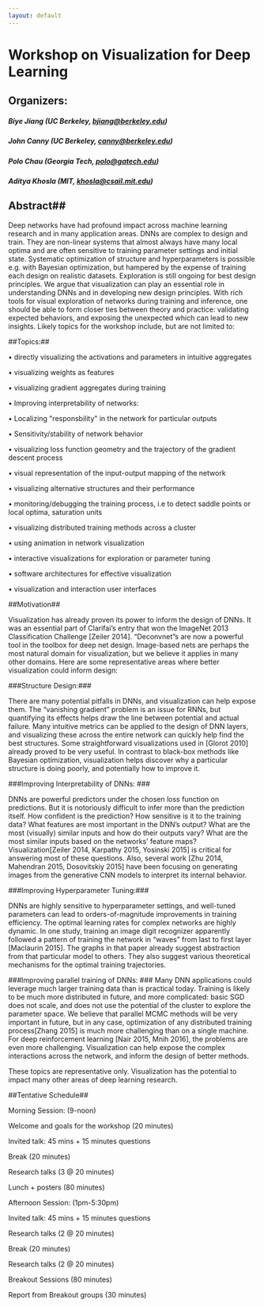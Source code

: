 ```yaml
---
layout: default
---
```


# Workshop on Visualization for Deep Learning

## Organizers:

##### Biye Jiang (UC Berkeley, bjiang@berkeley.edu)
	
##### John Canny (UC Berkeley, canny@berkeley.edu)

##### Polo Chau (Georgia Tech, polo@gatech.edu)

##### Aditya Khosla (MIT, khosla@csail.mit.edu)

## Abstract##

Deep networks have had profound impact across machine learning research and in many application areas. DNNs are complex to design and train. They are non-linear systems that almost always have many local optima and are often sensitive to training parameter settings and initial state. Systematic optimization of structure and hyperparameters is possible e.g. with Bayesian optimization, but hampered by the expense of training each design on realistic datasets. Exploration is still ongoing for best design principles. We argue that visualization can play an essential role in understanding DNNs and in developing new design principles. With rich tools for visual exploration of networks during training and inference, one should be able to form closer ties between theory and practice: validating expected behaviors, and exposing the unexpected which can lead to new insights. Likely topics for the workshop include, but are not limited to:

##Topics:##

•	directly visualizing the activations and parameters in intuitive aggregates

•	visualizing weights as features

•	visualizing gradient aggregates during training

•	Improving interpretability of networks:

•	Localizing "responsbility" in the network for particular outputs

•	Sensitivity/stability of network behavior

•	visualizing loss function geometry and the trajectory of the gradient descent process

•	visual representation of the input-output mapping of the network

•	visualizing alternative structures and their performance

•	monitoring/debugging the training process, i.e to detect saddle points or local optima, saturation units

•	visualizing distributed training methods across a cluster

•	using animation in network visualization

•	interactive visualizations for exploration or parameter tuning

•	software architectures for effective visualization

•	visualization and interaction user interfaces



##Motivation##

Visualization has already proven its power to inform the design of DNNs. It was an essential part of Clarifai’s entry that won the ImageNet 2013 Classification Challenge [Zeiler 2014]. “Deconvnet”s are now a powerful tool in the toolbox for deep net design. Image-based nets are perhaps the most natural domain for visualization, but we believe it applies in many other domains. Here are some representative areas where better visualization could inform design:

###Structure Design:###
 
There are many potential pitfalls in DNNs, and visualization can help expose them. The “vanishing gradient” problem is an issue for RNNs, but quantifying its effects helps draw the line between potential and actual failure. Many intuitive metrics can be applied to the design of DNN layers, and visualizing these across the entire network can quickly help find the best structures. Some straightforward visualizations used in [Glorot 2010] already proved to be very useful. In contrast to black-box methods like Bayesian optimization, visualization helps discover why a particular structure is doing poorly, and potentially how to improve it. 

###Improving Interpretability of DNNs: ###

DNNs are powerful predictors under the chosen loss function on predictions. But it is notoriously difficult to infer more than the prediction itself. How confident is the prediction? How sensitive is it to the training data? What features are most important in the DNN’s output?  What are the most (visually) similar inputs and how do their outputs vary? What are the most similar inputs based on the networks’ feature maps? Visualization[Zeiler 2014, Karpathy 2015, Yosinski 2015] is critical for answering most of these questions. Also, several work [Zhu 2014, Mahendran 2015, Dosovitskiy 2015] have been focusing on generating images from the generative CNN models to interpret its internal behavior.
 
###Improving Hyperparameter Tuning:###

 DNNs are highly sensitive to hyperparameter settings, and well-tuned parameters can lead to orders-of-magnitude improvements in training efficiency. The optimal learning rates for complex networks are highly dynamic. In one study, training an image digit recognizer apparently followed a pattern of training the network in “waves” from last to first layer [Maclaurin 2015]. The graphs in that paper already suggest abstraction from that particular model to others. They also suggest various theoretical mechanisms for the optimal training trajectories. 

###Improving parallel training of DNNs: ###
Many DNN applications could leverage much larger training data than is practical today. Training is likely to be much more distributed in future, and more complicated: basic SGD does not scale, and does not use the potential of the cluster to explore the parameter space. We believe that parallel MCMC methods will be very important in future, but in any case, optimization of any distributed training process[Zhang 2015] is much more challenging than on a single machine. For deep reinforcement learning [Nair 2015, Mnih 2016], the problems are even more challenging. Visualization can help expose the complex interactions across the network, and inform the design of better methods. 

These topics are representative only. Visualization has the potential to impact many other areas of deep learning research. 



##Tentative Schedule##

Morning Session: (9-noon)

Welcome and goals for the workshop (20 minutes)

Invited talk: 45 mins + 15 minutes questions

Break (20 minutes)

Research talks (3 @ 20 minutes)

Lunch + posters (80 minutes)

Afternoon Session: (1pm-5:30pm)

Invited talk: 45 mins + 15 minutes questions

Research talks (2 @ 20 minutes)

Break (20 minutes)

Research talks (2 @ 20 minutes)

Breakout Sessions (80 minutes)

Report from Breakout groups (30 minutes)
